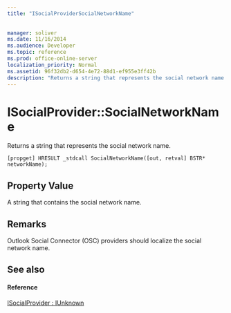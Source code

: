```yaml
---
title: "ISocialProviderSocialNetworkName"
 
 
manager: soliver
ms.date: 11/16/2014
ms.audience: Developer
ms.topic: reference
ms.prod: office-online-server
localization_priority: Normal
ms.assetid: 96f32db2-d654-4e72-88d1-ef955e3ff42b
description: "Returns a string that represents the social network name."
---
```


# ISocialProvider::SocialNetworkName

Returns a string that represents the social network name. 
  
```
[propget] HRESULT _stdcall SocialNetworkName([out, retval] BSTR* networkName);
```

## Property Value

A string that contains the social network name.
  
## Remarks

Outlook Social Connector (OSC) providers should localize the social network name.
  
## See also

#### Reference

[ISocialProvider : IUnknown](isocialprovideriunknown.md)

